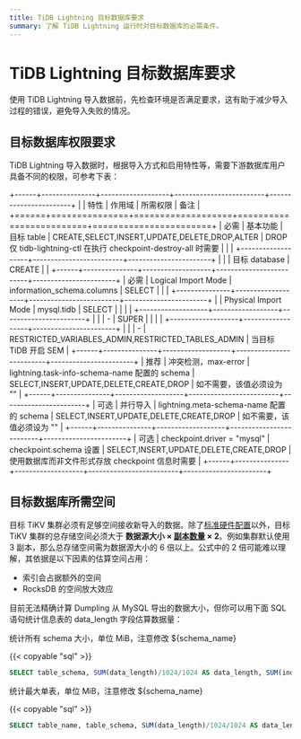 ```yaml
---
title: TiDB Lightning 目标数据库要求
summary: 了解 TiDB Lightning 运行时对目标数据库的必需条件。
---
```


# TiDB Lightning 目标数据库要求

使用 TiDB Lightning 导入数据前，先检查环境是否满足要求，这有助于减少导入过程的错误，避免导入失败的情况。

## 目标数据库权限要求

TiDB Lightning 导入数据时，根据导入方式和启用特性等，需要下游数据库用户具备不同的权限，可参考下表：

+------+---------------+-------------------+-------------------------+-----------------------+
|      | 特性           | 作用域             | 所需权限                 | 备注                   |
+======+===============+===================+=========================+=======================+
| 必需  | 基本功能       | 目标 table        | CREATE,SELECT,INSERT,UPDATE,DELETE,DROP,ALTER | DROP 仅 tidb-lightning-ctl 在执行 checkpoint-destroy-all 时需要 |
|      |               +-------------------+-------------------------+-----------------------+
|      |               | 目标 database      | CREATE                  |                       |
+------+---------------+-------------------+-------------------------+-----------------------+
| 必需  | Logical Import Mode | information_schema.columns | SELECT   |                       |
|      +---------------+-------------------+-------------------------+-----------------------+
|      | Physical Import Mode | mysql.tidb        | SELECT           |                       |
|      |                      +-------------------+------------------+-----------------------+
|      |                      | -                 | SUPER            |                       |
|      |                      +-------------------+------------------+-----------------------+
|      |                      | -                 | RESTRICTED_VARIABLES_ADMIN,RESTRICTED_TABLES_ADMIN | 当目标 TiDB 开启 SEM |
+------+---------------+-------------------+-------------------------+-----------------------+
| 推荐  | 冲突检测，max-error | lightning.task-info-schema-name 配置的 schema | SELECT,INSERT,UPDATE,DELETE,CREATE,DROP | 如不需要，该值必须设为 "" |
+------+---------------+-------------------+-------------------------+-----------------------+
| 可选  | 并行导入       | lightning.meta-schema-name 配置的 schema | SELECT,INSERT,UPDATE,DELETE,CREATE,DROP | 如不需要，该值必须设为 "" |
+------+---------------+-------------------+-------------------------+-----------------------+
| 可选  | checkpoint.driver = "mysql" | checkpoint.schema 设置 | SELECT,INSERT,UPDATE,DELETE,CREATE,DROP | 使用数据库而非文件形式存放 checkpoint 信息时需要 |
+------+---------------+-------------------+-------------------------+-----------------------+

## 目标数据库所需空间

目标 TiKV 集群必须有足够空间接收新导入的数据。除了[标准硬件配置](/hardware-and-software-requirements.md)以外，目标 TiKV 集群的总存储空间必须大于 **数据源大小 × [副本数量](/faq/manage-cluster-faq.md#每个-region-的-replica-数量可配置吗调整的方法是) × 2**。例如集群默认使用 3 副本，那么总存储空间需为数据源大小的 6 倍以上。公式中的 2 倍可能难以理解，其依据是以下因素的估算空间占用：

- 索引会占据额外的空间
- RocksDB 的空间放大效应

目前无法精确计算 Dumpling 从 MySQL 导出的数据大小，但你可以用下面 SQL 语句统计信息表的 data_length 字段估算数据量：

统计所有 schema 大小，单位 MiB，注意修改 ${schema_name}

{{< copyable "sql" >}}

```sql
SELECT table_schema, SUM(data_length)/1024/1024 AS data_length, SUM(index_length)/1024/1024 AS index_length, SUM(data_length+index_length)/1024/1024 AS sum FROM information_schema.tables WHERE table_schema = "${schema_name}" GROUP BY table_schema;
```

统计最大单表，单位 MiB，注意修改 ${schema_name}

{{< copyable "sql" >}}

```sql
SELECT table_name, table_schema, SUM(data_length)/1024/1024 AS data_length, SUM(index_length)/1024/1024 AS index_length, SUM(data_length+index_length)/1024/1024 AS sum FROM information_schema.tables WHERE table_schema = "${schema_name}" GROUP BY table_name,table_schema ORDER BY sum  DESC LIMIT 5;
```